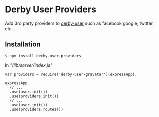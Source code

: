 Derby User Providers
====================

Add 3rd party providers to [derby-user](https://github.com/psirenny/derby-user) such as facebook google, twitter, etc…

Installation
------------

    $ npm install derby-user-providers

In *"/lib/server/index.js"*

    var providers = require('derby-user-gravatar')(expressApp);

    expressApp
      // ...
      .use(user.init())
      .use(providers.init())
      // ...
      .use(user.init())
      .use(providers.routes())